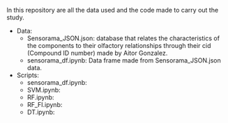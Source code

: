 In this repository are all the data used and the code made to carry out the study.
- Data: 
  - Sensorama_JSON.json: database that relates the characteristics of the components to their olfactory relationships through their cid (Compound ID number) made by Aitor Gonzalez.
  - sensorama_df.ipynb: Data frame made from Sensorama_JSON.json data.
- Scripts: 
  - sensorama_df.ipynb: 
  - SVM.ipynb:
  - RF.ipynb:
  - RF_FI.ipynb:
  - DT.ipynb:
